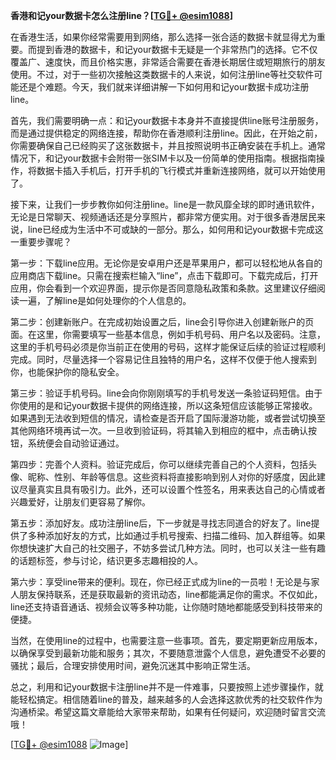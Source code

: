 **香港和记your数据卡怎么注册line？[[TG💪+ @esim1088](https://t.me/s/esim1088)]**

在香港生活，如果你经常需要用到网络，那么选择一张合适的数据卡就显得尤为重要。而提到香港的数据卡，和记your数据卡无疑是一个非常热门的选择。它不仅覆盖广、速度快，而且价格实惠，非常适合需要在香港长期居住或短期旅行的朋友使用。不过，对于一些初次接触这类数据卡的人来说，如何注册line等社交软件可能还是个难题。今天，我们就来详细讲解一下如何用和记your数据卡成功注册line。

首先，我们需要明确一点：和记your数据卡本身并不直接提供line账号注册服务，而是通过提供稳定的网络连接，帮助你在香港顺利注册line。因此，在开始之前，你需要确保自己已经购买了这张数据卡，并且按照说明书正确安装在手机上。通常情况下，和记your数据卡会附带一张SIM卡以及一份简单的使用指南。根据指南操作，将数据卡插入手机后，打开手机的飞行模式并重新连接网络，就可以开始使用了。

接下来，让我们一步步教你如何注册line。line是一款风靡全球的即时通讯软件，无论是日常聊天、视频通话还是分享照片，都非常方便实用。对于很多香港居民来说，line已经成为生活中不可或缺的一部分。那么，如何用和记your数据卡完成这一重要步骤呢？

第一步：下载line应用。无论你是安卓用户还是苹果用户，都可以轻松地从各自的应用商店下载line。只需在搜索栏输入“line”，点击下载即可。下载完成后，打开应用，你会看到一个欢迎界面，提示你是否同意隐私政策和条款。这里建议仔细阅读一遍，了解line是如何处理你的个人信息的。

第二步：创建新账户。在完成初始设置之后，line会引导你进入创建新账户的页面。在这里，你需要填写一些基本信息，例如手机号码、用户名以及密码。注意，这里的手机号码必须是你当前正在使用的号码，这样才能保证后续的验证过程顺利完成。同时，尽量选择一个容易记住且独特的用户名，这样不仅便于他人搜索到你，也能保护你的隐私安全。

第三步：验证手机号码。line会向你刚刚填写的手机号发送一条验证码短信。由于你使用的是和记your数据卡提供的网络连接，所以这条短信应该能够正常接收。如果遇到无法收到短信的情况，请检查是否开启了国际漫游功能，或者尝试切换至其他网络环境再试一次。一旦收到验证码，将其输入到相应的框中，点击确认按钮，系统便会自动验证通过。

第四步：完善个人资料。验证完成后，你可以继续完善自己的个人资料，包括头像、昵称、性别、年龄等信息。这些资料将直接影响到别人对你的好感度，因此建议尽量真实且具有吸引力。此外，还可以设置个性签名，用来表达自己的心情或者兴趣爱好，让朋友们更容易了解你。

第五步：添加好友。成功注册line后，下一步就是寻找志同道合的好友了。line提供了多种添加好友的方式，比如通过手机号搜索、扫描二维码、加入群组等。如果你想快速扩大自己的社交圈子，不妨多尝试几种方法。同时，也可以关注一些有趣的话题标签，参与讨论，结识更多志趣相投的人。

第六步：享受line带来的便利。现在，你已经正式成为line的一员啦！无论是与家人朋友保持联系，还是获取最新的资讯动态，line都能满足你的需求。不仅如此，line还支持语音通话、视频会议等多种功能，让你随时随地都能感受到科技带来的便捷。

当然，在使用line的过程中，也需要注意一些事项。首先，要定期更新应用版本，以确保享受到最新功能和服务；其次，不要随意泄露个人信息，避免遭受不必要的骚扰；最后，合理安排使用时间，避免沉迷其中影响正常生活。

总之，利用和记your数据卡注册line并不是一件难事，只要按照上述步骤操作，就能轻松搞定。相信随着line的普及，越来越多的人会选择这款优秀的社交软件作为沟通桥梁。希望这篇文章能给大家带来帮助，如果有任何疑问，欢迎随时留言交流哦！

[[TG💪+ @esim1088](https://t.me/s/esim1088) ![Image](https://i.postimg.cc/4NQfJmqS/Snipaste-2025-05-13-00-14-12.png)]